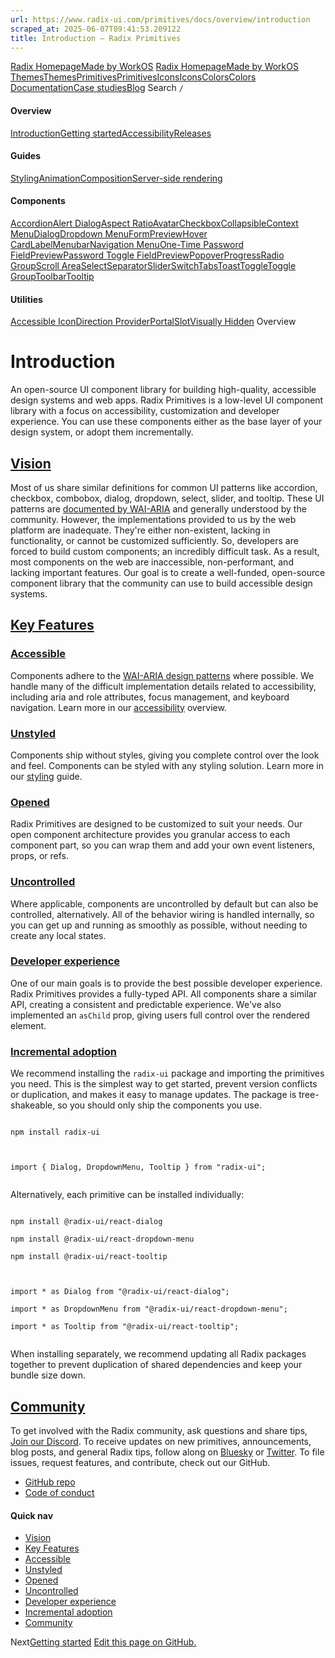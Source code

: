 ```yaml
---
url: https://www.radix-ui.com/primitives/docs/overview/introduction
scraped_at: 2025-06-07T09:41:53.209122
title: Introduction – Radix Primitives
---
```


[Radix Homepage](https://www.radix-ui.com/)[Made by WorkOS](https://workos.com)
[Radix Homepage](https://www.radix-ui.com/)[Made by WorkOS](https://workos.com)
[ThemesThemes](https://www.radix-ui.com/)[PrimitivesPrimitives](https://www.radix-ui.com/primitives)[IconsIcons](https://www.radix-ui.com/icons)[ColorsColors](https://www.radix-ui.com/colors)
[Documentation](https://www.radix-ui.com/primitives/docs)[Case studies](https://www.radix-ui.com/primitives/case-studies)[Blog](https://www.radix-ui.com/blog)[](https://github.com/radix-ui/primitives)
Search
`/`
#### Overview
[Introduction](https://www.radix-ui.com/primitives/docs/overview/introduction)[Getting started](https://www.radix-ui.com/primitives/docs/overview/getting-started)[Accessibility](https://www.radix-ui.com/primitives/docs/overview/accessibility)[Releases](https://www.radix-ui.com/primitives/docs/overview/releases)
#### Guides
[Styling](https://www.radix-ui.com/primitives/docs/guides/styling)[Animation](https://www.radix-ui.com/primitives/docs/guides/animation)[Composition](https://www.radix-ui.com/primitives/docs/guides/composition)[Server-side rendering](https://www.radix-ui.com/primitives/docs/guides/server-side-rendering)
#### Components
[Accordion](https://www.radix-ui.com/primitives/docs/components/accordion)[Alert Dialog](https://www.radix-ui.com/primitives/docs/components/alert-dialog)[Aspect Ratio](https://www.radix-ui.com/primitives/docs/components/aspect-ratio)[Avatar](https://www.radix-ui.com/primitives/docs/components/avatar)[Checkbox](https://www.radix-ui.com/primitives/docs/components/checkbox)[Collapsible](https://www.radix-ui.com/primitives/docs/components/collapsible)[Context Menu](https://www.radix-ui.com/primitives/docs/components/context-menu)[Dialog](https://www.radix-ui.com/primitives/docs/components/dialog)[Dropdown Menu](https://www.radix-ui.com/primitives/docs/components/dropdown-menu)[FormPreview](https://www.radix-ui.com/primitives/docs/components/form)[Hover Card](https://www.radix-ui.com/primitives/docs/components/hover-card)[Label](https://www.radix-ui.com/primitives/docs/components/label)[Menubar](https://www.radix-ui.com/primitives/docs/components/menubar)[Navigation Menu](https://www.radix-ui.com/primitives/docs/components/navigation-menu)[One-Time Password FieldPreview](https://www.radix-ui.com/primitives/docs/components/one-time-password-field)[Password Toggle FieldPreview](https://www.radix-ui.com/primitives/docs/components/password-toggle-field)[Popover](https://www.radix-ui.com/primitives/docs/components/popover)[Progress](https://www.radix-ui.com/primitives/docs/components/progress)[Radio Group](https://www.radix-ui.com/primitives/docs/components/radio-group)[Scroll Area](https://www.radix-ui.com/primitives/docs/components/scroll-area)[Select](https://www.radix-ui.com/primitives/docs/components/select)[Separator](https://www.radix-ui.com/primitives/docs/components/separator)[Slider](https://www.radix-ui.com/primitives/docs/components/slider)[Switch](https://www.radix-ui.com/primitives/docs/components/switch)[Tabs](https://www.radix-ui.com/primitives/docs/components/tabs)[Toast](https://www.radix-ui.com/primitives/docs/components/toast)[Toggle](https://www.radix-ui.com/primitives/docs/components/toggle)[Toggle Group](https://www.radix-ui.com/primitives/docs/components/toggle-group)[Toolbar](https://www.radix-ui.com/primitives/docs/components/toolbar)[Tooltip](https://www.radix-ui.com/primitives/docs/components/tooltip)
#### Utilities
[Accessible Icon](https://www.radix-ui.com/primitives/docs/utilities/accessible-icon)[Direction Provider](https://www.radix-ui.com/primitives/docs/utilities/direction-provider)[Portal](https://www.radix-ui.com/primitives/docs/utilities/portal)[Slot](https://www.radix-ui.com/primitives/docs/utilities/slot)[Visually Hidden](https://www.radix-ui.com/primitives/docs/utilities/visually-hidden)
Overview
# Introduction
An open-source UI component library for building high-quality, accessible design systems and web apps.
Radix Primitives is a low-level UI component library with a focus on accessibility, customization and developer experience. You can use these components either as the base layer of your design system, or adopt them incrementally.
## [Vision](https://www.radix-ui.com/primitives/docs/overview/introduction#vision)
Most of us share similar definitions for common UI patterns like accordion, checkbox, combobox, dialog, dropdown, select, slider, and tooltip. These UI patterns are [documented by WAI-ARIA](https://www.w3.org/TR/wai-aria-practices/#aria_ex) and generally understood by the community.
However, the implementations provided to us by the web platform are inadequate. They're either non-existent, lacking in functionality, or cannot be customized sufficiently.
So, developers are forced to build custom components; an incredibly difficult task. As a result, most components on the web are inaccessible, non-performant, and lacking important features.
Our goal is to create a well-funded, open-source component library that the community can use to build accessible design systems.
## [Key Features](https://www.radix-ui.com/primitives/docs/overview/introduction#key-features)
### [Accessible](https://www.radix-ui.com/primitives/docs/overview/introduction#accessible)
Components adhere to the [WAI-ARIA design patterns](https://www.w3.org/TR/wai-aria-practices-1.2) where possible. We handle many of the difficult implementation details related to accessibility, including aria and role attributes, focus management, and keyboard navigation. Learn more in our [accessibility](https://www.radix-ui.com/primitives/docs/overview/accessibility) overview.
### [Unstyled](https://www.radix-ui.com/primitives/docs/overview/introduction#unstyled)
Components ship without styles, giving you complete control over the look and feel. Components can be styled with any styling solution. Learn more in our [styling](https://www.radix-ui.com/primitives/docs/guides/styling) guide.
### [Opened](https://www.radix-ui.com/primitives/docs/overview/introduction#opened)
Radix Primitives are designed to be customized to suit your needs. Our open component architecture provides you granular access to each component part, so you can wrap them and add your own event listeners, props, or refs.
### [Uncontrolled](https://www.radix-ui.com/primitives/docs/overview/introduction#uncontrolled)
Where applicable, components are uncontrolled by default but can also be controlled, alternatively. All of the behavior wiring is handled internally, so you can get up and running as smoothly as possible, without needing to create any local states.
### [Developer experience](https://www.radix-ui.com/primitives/docs/overview/introduction#developer-experience)
One of our main goals is to provide the best possible developer experience. Radix Primitives provides a fully-typed API. All components share a similar API, creating a consistent and predictable experience. We've also implemented an `asChild` prop, giving users full control over the rendered element.
### [Incremental adoption](https://www.radix-ui.com/primitives/docs/overview/introduction#incremental-adoption)
We recommend installing the `radix-ui` package and importing the primitives you need. This is the simplest way to get started, prevent version conflicts or duplication, and makes it easy to manage updates. The package is tree-shakeable, so you should only ship the components you use.
```

npm install radix-ui


```

```

import { Dialog, DropdownMenu, Tooltip } from "radix-ui";


```

Alternatively, each primitive can be installed individually:
```

npm install @radix-ui/react-dialog

npm install @radix-ui/react-dropdown-menu

npm install @radix-ui/react-tooltip


```

```

import * as Dialog from "@radix-ui/react-dialog";

import * as DropdownMenu from "@radix-ui/react-dropdown-menu";

import * as Tooltip from "@radix-ui/react-tooltip";


```

When installing separately, we recommend updating all Radix packages together to prevent duplication of shared dependencies and keep your bundle size down.
## [Community](https://www.radix-ui.com/primitives/docs/overview/introduction#community)
To get involved with the Radix community, ask questions and share tips, [Join our Discord](https://discord.com/invite/7Xb99uG).
To receive updates on new primitives, announcements, blog posts, and general Radix tips, follow along on [Bluesky](https://bsky.app/profile/radix-ui.com) or [Twitter](https://twitter.com/radix_ui).
To file issues, request features, and contribute, check out our GitHub.
  * [GitHub repo](https://github.com/radix-ui/primitives)
  * [Code of conduct](https://github.com/radix-ui/primitives/blob/main/CODE_OF_CONDUCT.md)


#### Quick nav
  * [Vision](https://www.radix-ui.com/primitives/docs/overview/introduction#vision)
  * [Key Features](https://www.radix-ui.com/primitives/docs/overview/introduction#key-features)
  * [Accessible](https://www.radix-ui.com/primitives/docs/overview/introduction#accessible)
  * [Unstyled](https://www.radix-ui.com/primitives/docs/overview/introduction#unstyled)
  * [Opened](https://www.radix-ui.com/primitives/docs/overview/introduction#opened)
  * [Uncontrolled](https://www.radix-ui.com/primitives/docs/overview/introduction#uncontrolled)
  * [Developer experience](https://www.radix-ui.com/primitives/docs/overview/introduction#developer-experience)
  * [Incremental adoption](https://www.radix-ui.com/primitives/docs/overview/introduction#incremental-adoption)
  * [Community](https://www.radix-ui.com/primitives/docs/overview/introduction#community)


Next[Getting started](https://www.radix-ui.com/primitives/docs/overview/getting-started)
[Edit this page on GitHub.](https://github.com/radix-ui/website/edit/main/data/primitives/docs/overview/introduction.mdx "Edit this page on GitHub.")


